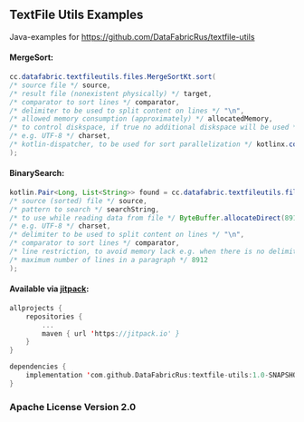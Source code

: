 ## TextFile Utils Examples

Java-examples for https://github.com/DataFabricRus/textfile-utils
#### MergeSort:
```java
cc.datafabric.textfileutils.files.MergeSortKt.sort(
/* source file */ source,
/* result file (nonexistent physically) */ target,
/* comparator to sort lines */ comparator,
/* delimiter to be used to split content on lines */ "\n",
/* allowed memory consumption (approximately) */ allocatedMemory,
/* to control diskspace, if true no additional diskspace will be used */ false,
/* e.g. UTF-8 */ charset,
/* kotlin-dispatcher, to be used for sort parallelization */ kotlinx.coroutines.Dispatchers.getIO()
);
```
#### BinarySearch:
```java
kotlin.Pair<Long, List<String>> found = cc.datafabric.textfileutils.files.BinarySearchKt.binarySearch(
/* source (sorted) file */ source,
/* pattern to search */ searchString,
/* to use while reading data from file */ ByteBuffer.allocateDirect(8912 * 2),
/* e.g. UTF-8 */ charset,
/* delimiter to be used to split content on lines */ "\n",
/* comparator to sort lines */ comparator,
/* line restriction, to avoid memory lack e.g. when there is no delimiter */ 1024,
/* maximum number of lines in a paragraph */ 8912
);
```

#### Available via [jitpack](https://jitpack.io/#DataFabricRus/textfile-utils):
```kotlin
allprojects {
    repositories {
        ...
        maven { url 'https://jitpack.io' }
    }
}

dependencies {
    implementation 'com.github.DataFabricRus:textfile-utils:1.0-SNAPSHOT'
}
```

### Apache License Version 2.0